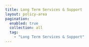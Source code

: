 ```yaml
---
title: Long Term Services & Support
layout: policy-area
pagination:
  enabled: true
  collection: all
  tag:
    - "Long Term Services & Support"
---
```

